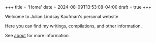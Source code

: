 +++
title = 'Home'
date = 2024-08-09T13:53:08-04:00
draft = true
+++

Welcome to Julian Lindsay Kaufman's personal website.

Here you can find my writings, compilations, and other information.

See [about](/about) for more information.
